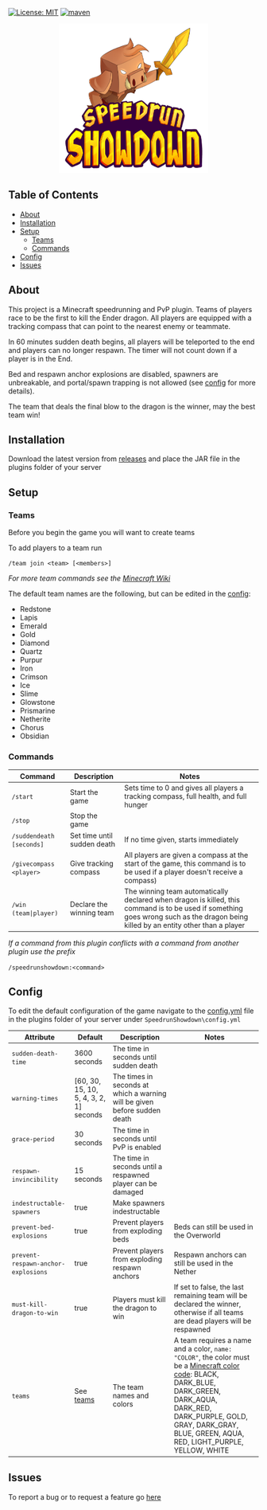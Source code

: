 [![License: MIT](https://img.shields.io/badge/License-MIT-brightgreen.svg)](https://github.com/KaiNakamura/SpeedrunShowdown/blob/master/LICENSE)
[![maven](https://github.com/KaiNakamura/SpeedrunShowdown/workflows/maven/badge.svg)](https://github.com/KaiNakamura/SpeedrunShowdown/actions)

<p align="center">
	<a href="https://github.com/KaiNakamura/SpeedrunShowdown">
		<img src="logo.png" alt="logo" width="300" height="300"/>
	</a>
</p>

## Table of Contents

* [About](#about)
* [Installation](#installation)
* [Setup](#setup)
	* [Teams](#teams)
	* [Commands](#commands)
* [Config](#config)
* [Issues](#issues)

## About

This project is a Minecraft speedrunning and PvP plugin. Teams of players race to be the first to kill the Ender dragon. All players are equipped with a tracking compass that can point to the nearest enemy or teammate.

In 60 minutes sudden death begins, all players will be teleported to the end and players can no longer respawn. The timer will not count down if a player is in the End.

Bed and respawn anchor explosions are disabled, spawners are unbreakable, and portal/spawn trapping is not allowed (see [config](#config) for more details).

The team that deals the final blow to the dragon is the winner, may the best team win!

## Installation

Download the latest version from [releases](https://github.com/KaiNakamura/SpeedrunShowdown/releases) and place the JAR file in the plugins folder of your server

## Setup

### Teams

Before you begin the game you will want to create teams

To add players to a team run
```
/team join <team> [<members>]
```
*For more team commands see the [Minecraft Wiki](https://minecraft.gamepedia.com/Commands/team)*

The default team names are the following, but can be edited in the [config](#config):
* Redstone
* Lapis
* Emerald
* Gold
* Diamond
* Quartz
* Purpur
* Iron
* Crimson
* Ice
* Slime
* Glowstone
* Prismarine
* Netherite
* Chorus
* Obsidian

### Commands

| Command | Description | Notes |
| --- | --- | --- |
| `/start` | Start the game | Sets time to 0 and gives all players a tracking compass, full health, and full hunger |
| `/stop` | Stop the game | |
| `/suddendeath [seconds]` | Set time until sudden death | If no time given, starts immediately |
| `/givecompass <player>` | Give tracking compass | All players are given a compass at the start of the game, this command is to be used if a player doesn't receive a compass) |
| `/win (team\|player)` | Declare the winning team | The winning team automatically declared when dragon is killed, this command is to be used if something goes wrong such as the dragon being killed by an entity other than a player |

*If a command from this plugin conflicts with a command from another plugin use the prefix*

`/speedrunshowdown:<command>`

## Config

To edit the default configuration of the game navigate to the [config.yml](https://github.com/KaiNakamura/SpeedrunShowdown/blob/master/src/main/resources/config.yml) file in the plugins folder of your server under `SpeedrunShowdown\config.yml`

| Attribute | Default | Description | Notes |
| --- | --- | --- | --- |
| `sudden-death-time` | 3600 seconds | The time in seconds until sudden death | |
| `warning-times` | [60, 30, 15, 10, 5, 4, 3, 2, 1] seconds | The times in seconds at which a warning will be given before sudden death | |
| `grace-period` | 30 seconds | The time in seconds until PvP is enabled | |
| `respawn-invincibility` | 15 seconds | The time in seconds until a respawned player can be damaged | |
| `indestructable-spawners` | true | Make spawners indestructable | |
| `prevent-bed-explosions` | true | Prevent players from exploding beds | Beds can still be used in the Overworld |
| `prevent-respawn-anchor-explosions` | true | Prevent players from exploding respawn anchors | Respawn anchors can still be used in the Nether |
| `must-kill-dragon-to-win` | true | Players must kill the dragon to win | If set to false, the last remaining team will be declared the winner, otherwise if all teams are dead players will be respawned |
| `teams` | See [teams](#teams) | The team names and colors | A team requires a name and a color, `name: "COLOR"`, the color must be a [Minecraft color code](https://minecraft.gamepedia.com/Formatting_codes#Color_codes): BLACK, DARK_BLUE, DARK_GREEN, DARK_AQUA, DARK_RED, DARK_PURPLE, GOLD, GRAY, DARK_GRAY, BLUE, GREEN, AQUA, RED, LIGHT_PURPLE, YELLOW, WHITE |

## Issues

To report a bug or to request a feature go [here](https://github.com/KaiNakamura/SpeedrunShowdown/issues)
